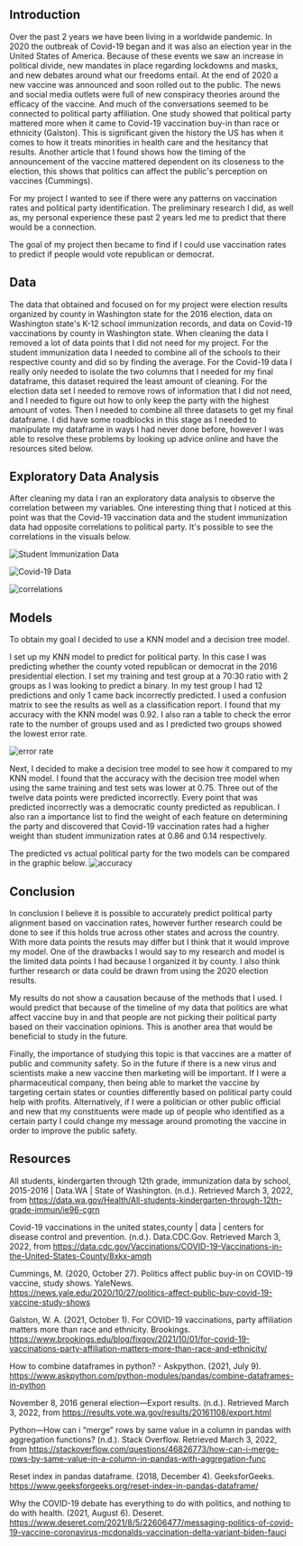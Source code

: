 ## Introduction
Over the past 2 years we have been living in a worldwide pandemic.  In 2020 the outbreak of Covid-19 began and it was also an election year in the United States of America.  Because of these events we saw an increase in political divide, new mandates in place regarding lockdowns and masks, and new debates around what our freedoms entail. At the end of 2020 a new vaccine was announced and soon rolled out to the public. The news and social media outlets were full of new conspiracy theories around the efficacy of the vaccine. And much of the conversations seemed to be connected to political party affiliation.  One study showed that political party mattered more when it came to Covid-19 vaccination buy-in than race or ethnicity (Galston).  This is significant given the history the US has when it comes to how it treats minorities in health care and the hesitancy that results. Another article that I found shows how the timing of the announcement of the vaccine mattered dependent on its closeness to the election, this shows that politics can affect the public's perception on vaccines (Cummings).

For my project I wanted to see if there were any patterns on vaccination rates and political party identification. The preliminary research I did, as well as, my personal experience these past 2 years led me to predict that there would be a connection. 

The goal of my project then became to find if I could use vaccination rates to predict if people would vote republican or democrat.

## Data
The data that obtained and focused on for my project were election results organized by county in Washington state for the 2016 election, data on Washington state's K-12 school immunization records, and data on Covid-19 vaccinations by county in Washington state.  When cleaning the data I removed a lot of data points that I did not need for my project.  For the student immunization data I needed to combine all of the schools to their respective county and did so by finding the average.  For the Covid-19 data I really only needed to isolate the two columns that I needed for my final dataframe, this dataset required the least amount of cleaning.  For the election data set I needed to remove rows of information that I did not need, and I needed to figure out how to only keep the party with the highest amount of votes.  Then I needed to combine all three datasets to get my final dataframe. I did have some roadblocks in this stage as I needed to manipulate my dataframe in ways I had never done before, however I was able to resolve these problems by looking up advice online and have the resources sited below.  

## Exploratory Data Analysis
After cleaning my data I ran an exploratory data analysis to observe the correlation between my variables.  One interesting thing that I noticed at this point was that the Covid-19 vaccination data and the student immunization data had opposite correlations to political party.  It's possible to see the correlations in the visuals below.

![Student Immunization Data](https://github.com/amimaki/MSDS692-Project/blob/main/images/Student%20Visual.png)

![Covid-19 Data](https://github.com/amimaki/MSDS692-Project/blob/main/images/Covid-19%20Visual.png)

![correlations](https://github.com/amimaki/MSDS692-Project/blob/main/images/correlation.PNG)


## Models
To obtain my goal I decided to use a KNN model and a decision tree model.  

I set up my KNN model to predict for political party.  In this case I was predicting whether the county voted republican or democrat in the 2016 presidential election.  I set my training and test group at a 70:30 ratio with 2 groups as I was looking to predict a binary.  In my test group I had 12 predictions and only 1 came back incorrectly predicted.  I used a confusion matrix to see the results as well as a classification report.  I found that my accuracy with the KNN model was 0.92. 
I also ran a table to check the error rate to the number of groups used and as I predicted two groups showed the lowest error rate.  

![error rate](https://github.com/amimaki/MSDS692-Project/blob/main/images/Capture.PNG)

Next, I decided to make a decision tree model to see how it compared to my KNN model.  I found that the accuracy with the decision tree model when using the same training and test sets was lower at 0.75.  Three out of the twelve data points were predicted incorrectly.  Every point that was predicted incorrectly was a democratic county predicted as republican.  I also ran a importance list to find the weight of each feature on determining the party and discovered that Covid-19 vaccination rates had a higher weight than student immunization rates at 0.86 and 0.14 respectively.  

The predicted vs actual political party for the two models can be compared in the graphic below.
![accuracy](https://github.com/amimaki/MSDS692-Project/blob/main/images/accuracy.PNG)

## Conclusion
In conclusion I believe it is possible to accurately predict political party alignment based on vaccination rates, however further research could be done to see if this holds true across other states and across the country. With more data points the resuts may differ but I think that it would improve my model.  One of the drawbacks I would say to my research and model is the limited data points I had because I organized it by county.  I also think further research or data could be drawn from using the 2020 election results.

My results do not show a causation because of the methods that I used.  I would predict that because of the timeline of my data that politics are what affect vaccine buy in and that people are not picking their political party based on their vaccination opinions.  This is another area that would be beneficial to study in the future.  

Finally, the importance of studying this topic is that vaccines are a matter of public and community safety.  So in the future if there is a new virus and scientists make a new vaccine then marketing will be important.  If I were a pharmaceutical company, then being able to market the vaccine by targeting certain states or counties differently based on political party could help with profits.  Alternatively, if I were a politician or other public official and new that my constituents were made up of people who identified as a certain party I could change my message around promoting the vaccine in order to improve the public safety.



## Resources

All students, kindergarten through 12th grade, immunization data by school, 2015-2016 | Data.WA | State of Washington. (n.d.). Retrieved March 3, 2022, from https://data.wa.gov/Health/All-students-kindergarten-through-12th-grade-immun/ie96-cgrn

Covid-19 vaccinations in the united states,county | data | centers for disease control and prevention. (n.d.). Data.CDC.Gov. Retrieved March 3, 2022, from https://data.cdc.gov/Vaccinations/COVID-19-Vaccinations-in-the-United-States-County/8xkx-amqh

Cummings, M. (2020, October 27). Politics affect public buy-in on COVID-19 vaccine, study shows. YaleNews. https://news.yale.edu/2020/10/27/politics-affect-public-buy-covid-19-vaccine-study-shows

Galston, W. A. (2021, October 1). For COVID-19 vaccinations, party affiliation matters more than race and ethnicity. Brookings. https://www.brookings.edu/blog/fixgov/2021/10/01/for-covid-19-vaccinations-party-affiliation-matters-more-than-race-and-ethnicity/

How to combine dataframes in python? - Askpython. (2021, July 9). https://www.askpython.com/python-modules/pandas/combine-dataframes-in-python

November 8, 2016 general election—Export results. (n.d.). Retrieved March 3, 2022, from https://results.vote.wa.gov/results/20161108/export.html

Python—How can i “merge” rows by same value in a column in pandas with aggregation functions? (n.d.). Stack Overflow. Retrieved March 3, 2022, from https://stackoverflow.com/questions/46826773/how-can-i-merge-rows-by-same-value-in-a-column-in-pandas-with-aggregation-func

Reset index in pandas dataframe. (2018, December 4). GeeksforGeeks. https://www.geeksforgeeks.org/reset-index-in-pandas-dataframe/

Why the COVID-19 debate has everything to do with politics, and nothing to do with health. (2021, August 6). Deseret. https://www.deseret.com/2021/8/5/22606477/messaging-politics-of-covid-19-vaccine-coronavirus-mcdonalds-vaccination-delta-variant-biden-fauci

